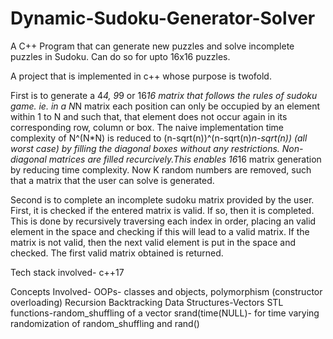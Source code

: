 # Dynamic-Sudoku-Generator-Solver
A C++ Program that can generate new puzzles and solve incomplete puzzles in Sudoku. Can do so for upto 16x16 puzzles.

A project that is implemented in c++ whose purpose is twofold. 

First is to generate a 4*4, 9*9 or 16*16 matrix that follows the rules of sudoku game.
ie. in a N*N matrix each position can only be occupied by an element within 1 to N and such that, that element does not occur again in its corresponding row, column or box.
The naive implementation time complexity of N^(N*N) is reduced to (n-sqrt(n))^(n-sqrt(n)*n-sqrt(n)) (all worst case) by filling the diagonal boxes without any restrictions.
Non-diagonal matrices are filled recurcively.This enables 16*16 matrix generation by reducing time complexity. 
Now K random numbers are removed, such that a matrix that the user can solve is generated.

Second is to complete an incomplete sudoku matrix provided by the user.
First, it is checked if the entered matrix is valid.
If so, then it is completed.
This is done by recursively traversing each index in order, placing an valid element in the space and checking if this will lead to a valid matrix.
If the matrix is not valid, then the next valid element is put in the space and checked.
The first valid matrix obtained is returned.

Tech stack involved- c++17

Concepts Involved-
OOPs- classes and objects, polymorphism (constructor overloading)
Recursion
Backtracking
Data Structures-Vectors
STL functions-random_shuffling of a vector
srand(time(NULL)- for time varying randomization of random_shuffling and rand() 

